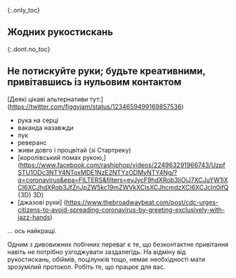 {:.only_toc} 
 ## Жодних рукостискань

 {:.dont.no_toc} 
 ## Не потискуйте руки; будьте креативними, привітавшись із нульовим контактом 

 [Деякі цікаві альтернативи 
 тут:] (https://twitter.com/figgyjam/status/1234659499169857536) 

 - рука на серці 
 - ваканда назавжди 
 - лук 
 - реверанс 
 - живи довго і процвітай (зі Стартреку)
 - [королівський помах рукою,] (https://www.facebook.com/rashiphop/videos/224963291966743/UzpfSTU1ODc3NTY4NToxMDE1NzE2NTYzODMyNTY4Ng/?q=coronavirus&epa=FILTERS&filters=eyJycF9hdXRob3IiOiJ7XCJuYW1lXCI6XCJhdXRob3JfZnJpZW5kc19mZWVkXCIsXCJhcmdzXCI6XCJcIn0ifQ {3D} 3D) 
 - [джазові руки] (https://www.thebroadwaybeat.com/post/cdc-urges-citizens-to-avoid-spreading-coronavirus-by-greeting-exclusively-with-jazz-hands) 

 ... ось найкращі. 

Одним з дивовижних побічних переваг є те, що безконтактне привітання навіть не потрібно узгоджувати заздалегідь. На відміну від рукостискань, обіймів, поцілунків тощо, немає необхідності мати зрозумілий протокол. Робіть те, що працює для вас. 

